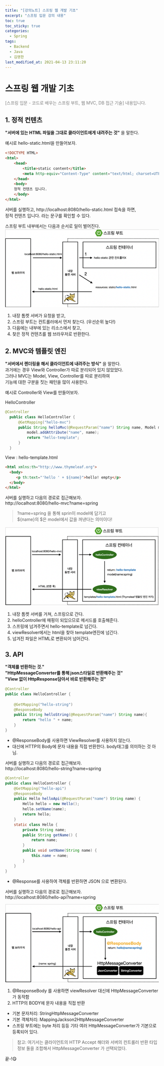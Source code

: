 ```yaml
---
title: "[강의노트] 스프링 웹 개발 기초"
excerpt: "스프링 입문 강의 내용"
toc: true
toc_sticky: true
categories:
  - Spring
tags:
  - Backend
  - Java
  - 김영한
last_modified_at: 2021-04-13 23:11:20
---
```


# 스프링 웹 개발 기초

<span style="color:grey">[스프링 입문 - 코드로 배우는 스프링 부트, 웹 MVC, DB 접근 기술] 내용입니다.</span>  

## 1. 정적 컨텐츠
**"서버에 있는 HTML 파일을 그대로 클라이언트에게 내려주는 것"** 을 말한다.  
  
예시로 hello-static.html을 만들어보자.
  
```html
<!DOCTYPE HTML>
<html>
    <head>
        <title>static content</title>
        <meta http-equiv="Content-Type" content="text/html; charset=UTF-8" />
    </head>
    <body>
    정적 컨텐츠 입니다.
    </body>
</html>
```
  
서버를 실행하고, http://localhost:8080/hello-static.html 접속을 하면,  
정적 컨텐츠 입니다. 라는 문구를 확인할 수 있다.  
  
  
스프링 부트 내부에서는 다음과 순서로 일이 벌어진다.  
![이미지](/assets/images/Spring/스프링입문/1.png)
  
1. 내장 톰켓 서버가 요청을 받고,  
2. 스프링 부트는 컨트롤러에서 먼저 찾는다. (우선순위 높다!)  
3. 다음에는 내부에 있는 리소스에서 찾고,  
4. 찾은 정적 컨텐츠를 웹 브라우저로 반환한다.  
  
  
## 2. MVC와 템플릿 엔진
**"서버에서 렌더링을 해서 클라이언트에 내려주는 방식"** 을 말한다.  
과거에는 경우 View와 Controller가 따로 분리되어 있지 않았었다.  
그러나 MVC는 Model, View, Controller를 따로 분리하여  
기능에 대한 구분을 짓는 패턴을 많이 사용한다.  
  
예시로 Controller와 View를 만들어보자.  
  
HelloController 
```java
@Controller
  public class HelloController {
      @GetMapping("hello-mvc")
      public String helloMvc(@RequestParam("name") String name, Model model) {
          model.addAttribute("name", name);
          return "hello-template";
      }
  }
```

View : hello-template.html  
  
```html
<html xmlns:th="http://www.thymeleaf.org">
  <body>
     <p th:text="'hello ' + ${name}">hello! empty</p>
  </body>
</html>
```
  
서버를 실행하고 다음의 경로로 접근해보자.  
http://localhost:8080/hello-mvc?name=spring  
> ?name=spring 을 통해 sprin이 model에 담기고  
> ${name}의 $은 model에서 값을 꺼낸다는 의미이다!  
  
![이미지](/assets/images/Spring/스프링입문/2.png)
  
1. 내장 톰켓 서버를 거쳐, 스프링으로 간다.  
2. helloController에 매핑이 되있으므로 메서드를 호출해준다.  
3. 스프링에 넘겨주면서 hello-template로 넘긴다.  
4. viewResolver에서는 html을 찾아 template엔진에 넘긴다.
5. 넘겨진 파일은 HTML로 변환되어 넘어간다.  
  
  
## 3. API
**"객체를 반환하는 것."**  
**"HttpMessageConverter를 통해 json스타일로 반환해주는 것"**  
**"View 없이 HttpResponse담아서 바로 반환해주는 것"**

```java
@Controller
public class HelloController {

    @GetMapping("hello-string")
    @ResponseBody
    public String helloString(@RequestParam("name") String name){
        return "hello " + name;
    }
}
```
- @ResponseBody를 사용하면 ViewResolver를 사용하지 않는다.  
- 대신에 HTTP의 Body에 문자 내용을 직접 반환한다. body태그를 의미하는 것 아님.  
  
서버를 실행하고 다음의 경로로 접근해보자.  
http://localhost:8080/hello-string?name=spring  
  

```java
@Controller
public class HelloController {
    @GetMapping("hello-api")
    @ResponseBody
    public Hello helloApi(@RequestParam("name") String name) {
        Hello hello = new Hello();
        hello.setName(name);
        return hello;
    }
    static class Hello {
        private String name;
        public String getName() {
            return name;
        }
        public void setName(String name) {
            this.name = name;
        }
    }
}
```
- @Response를 사용하여 객체를 반환하면 JSON 으로 변환된다.  
  
서버를 실행하고 다음의 경로로 접근해보자.  
http://localhost:8080/hello-api?name=spring  
  
![이미지](/assets/images/Spring/스프링입문/3.png)
  
1. @ResponseBody 를 사용하면 viewResolver 대신에 HttpMessageConverter 가 동작함  
2. HTTP의 BODY에 문자 내용을 직접 반환
  
 - 기본 문자처리: StringHttpMessageConverter
 - 기본 객체처리: MappingJackson2HttpMessageConverter
 - 스프링 부트에는 byte 처리 등등 기타 여러 HttpMessageConverter가 기본으로 등록되어 있다.  
  
> 참고: 여기서는 클라이언트의 HTTP Accept 해더와 서버의 컨트롤러 반환 타입 정보 둘을 조합해서 HttpMessageConverter 가 선택되었다.  
  
끝-!😋